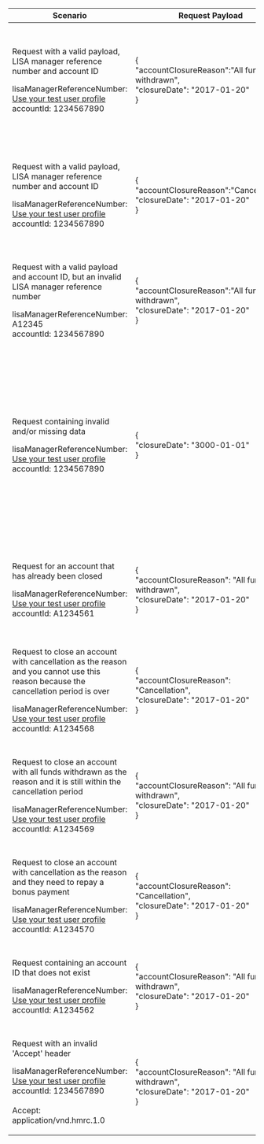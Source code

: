 <table>
    <col width="25%">
    <col width="35%">
    <col width="40%">
    <thead>
        <tr>
            <th>Scenario</th>
            <th>Request Payload</th>
            <th>Response</th>
        </tr>
    </thead>
    <tbody>
        <tr>
            <td><p>Request with a valid payload, LISA manager reference number and account ID</p><p class ="code--block">lisaManagerReferenceNumber: <a href="https://test-developer.service.hmrc.gov.uk/api-documentation/docs/api/service/lisa-api/1.0#testing-the-api">Use your test user profile</a><br>accountId: 1234567890</p></td>
            <td>
                <p class ="code--block"> {<br>
                                     	  "accountClosureReason":"All funds withdrawn",<br>
                                     	  "closureDate": "2017-01-20"<br>
                                        }
                </p>
            </td>
            <td><p>HTTP status: <code class="code--slim">200 (OK)</code></p>
                <p class ="code--block"> {<br>
                                         "status": 200,<br>
                                         "success": true,<br>
                                         "data": {<br>
                                           "message": "LISA Account Closed",<br>
                                           "accountId": "1234567890"<br>
                                         }<br>
                                       }
                </p>
            </td>
        </tr>
        <tr>
            <td><p>Request with a valid payload, LISA manager reference number and account ID</p><p class ="code--block">lisaManagerReferenceNumber: <a href="https://test-developer.service.hmrc.gov.uk/api-documentation/docs/api/service/lisa-api/1.0#testing-the-api">Use your test user profile</a><br>accountId: 1234567890</p></td>
            <td>
                <p class ="code--block"> {<br>
                                          "accountClosureReason":"Cancellation",<br>
                                          "closureDate": "2017-01-20"<br>
                                        }
                </p>
            </td>
            <td><p>HTTP status: <code class="code--slim">200 (OK)</code></p>
                <p class ="code--block"> {<br>
                                         "status": 200,<br>
                                         "success": true,<br>
                                         "data": {<br>
                                           "message": "LISA Account Closed",<br>
                                           "accountId": "1234567890"<br>
                                         }<br>
                                       }
                </p>
            </td>
        </tr>
        <tr>
            <td><p>Request with a valid payload and account ID, but an invalid LISA manager reference number</p><p class ="code--block">lisaManagerReferenceNumber: A12345<br>accountId: 1234567890</p></td>
            <td>
                <p class ="code--block"> {<br>
                                     	  "accountClosureReason":"All funds withdrawn",<br>
                                     	  "closureDate": "2017-01-20"<br>
                                        }
                </p>
            </td>
            <td><p>HTTP status: <code class="code--slim">400 (Bad Request)</code></p>
                <p class ="code--block"> {<br>
                    "code": "BAD_REQUEST",<br>
                    "message": "lisaManagerReferenceNumber in the URL is in the wrong format"<br>
                  }
                </p>
            </td>
        </tr>
        <tr>
            <td><p>Request containing invalid and/or missing data</p><p class ="code--block">lisaManagerReferenceNumber: <a href="https://test-developer.service.hmrc.gov.uk/api-documentation/docs/api/service/lisa-api/1.0#testing-the-api">Use your test user profile</a><br>accountId: 1234567890</p></td>
            <td>
                <p class ="code--block"> {<br>
                                     	  "closureDate": "3000-01-01"<br>
                                        }
                </p>
            </td>
            <td><p>HTTP status: <code class="code--slim">400 (Bad Request)</code></p>
                <p class ="code--block"> {<br>
  "code": "BAD_REQUEST",<br>
  "message": "Bad Request",<br>
  "errors": [<br>
    {<br>
      "code": "INVALID_DATE",<br>
      "message": "Date is invalid",<br>
      "path": "/closureDate"<br>
    },<br>
    {<br>
      "code": "MISSING_FIELD",<br>
      "message": "This field is required",<br>
      "path": "/accountClosureReason"<br>
    }<br>
  ]<br>
}
                </p>
            </td>
        </tr>
        <tr>
            <td><p>Request for an account that has already been closed</p><p class="code--block">lisaManagerReferenceNumber: <a href="https://test-developer.service.hmrc.gov.uk/api-documentation/docs/api/service/lisa-api/1.0#testing-the-api">Use your test user profile</a><br>accountId: A1234561</p></td>
            <td>
                <p class ="code--block"> {<br>
                                     	  "accountClosureReason": "All funds withdrawn",<br>
                                     	  "closureDate": "2017-01-20"<br>
                                        }
                </p>
            </td>
            <td><p>HTTP status: <code class="code--slim">403 (Forbidden)</code></p>
                <p class ="code--block"> {<br>
                                            "code": "INVESTOR_ACCOUNT_ALREADY_CLOSED_OR_VOID",<br>
                                            "message": "The LISA account has already been closed or voided."<br>
                                       }
                </p>
            </td>
        </tr>
         <tr>
            <td><p>Request to close an account with cancellation as the reason and you cannot use this reason because the cancellation period is over</p><p class="code--block">lisaManagerReferenceNumber: <a href="https://test-developer.service.hmrc.gov.uk/api-documentation/docs/api/service/lisa-api/1.0#testing-the-api">Use your test user profile</a><br>accountId: A1234568</p></td>
            <td>
                <p class ="code--block"> {<br>
                                          "accountClosureReason": "Cancellation",<br>
                                          "closureDate": "2017-01-20"<br>
                                        }
                </p>
            </td>
            <td><p>HTTP status: <code class="code--slim">403 (Forbidden)</code></p>
                <p class ="code--block"> {<br>
                                            "code": "CANCELLATION_PERIOD_EXCEEDED",<br>
                                            "message": "You cannot close the account with cancellation as the reason because the cancellation period is over"<br>
                                       }
                </p>
            </td>
        </tr>
        </tr>
         <tr>
            <td><p>Request to close an account with all funds withdrawn as the reason and it is still within the cancellation period</p><p class="code--block">lisaManagerReferenceNumber: <a href="https://test-developer.service.hmrc.gov.uk/api-documentation/docs/api/service/lisa-api/1.0#testing-the-api">Use your test user profile</a><br>accountId: A1234569</p></td>
            <td>
                <p class ="code--block"> {<br>
                                          "accountClosureReason": "All funds withdrawn",<br>
                                          "closureDate": "2017-01-20"<br>
                                        }
                </p>
            </td>
            <td><p>HTTP status: <code class="code--slim">403 (Forbidden)</code></p>
                <p class ="code--block"> {<br>
                                            "code": "ACCOUNT_WITHIN_CANCELLATION_PERIOD",<br>
                                            "message": "You cannot close the account with all funds withdrawn as the reason because it is within the cancellation period"<br>
                                       }
                </p>
            </td>
        </tr>
         <tr>
            <td><p>Request to close an account with cancellation as the reason and they need to repay a bonus payment</p><p class="code--block">lisaManagerReferenceNumber: <a href="https://test-developer.service.hmrc.gov.uk/api-documentation/docs/api/service/lisa-api/1.0#testing-the-api">Use your test user profile</a><br>accountId: A1234570</p></td>
            <td>
                <p class ="code--block"> {<br>
                                          "accountClosureReason": "Cancellation",<br>
                                          "closureDate": "2017-01-20"<br>
                                        }
                </p>
            </td>
            <td><p>HTTP status: <code class="code--slim">403 (Forbidden)</code></p>
                <p class ="code--block"> {<br>
                                            "code": "BONUS_REPAYMENT_REQUIRED",<br>
                                            "message": "You cannot close the account with cancellation as the reason because you need to repay a bonus payment"<br>
                                       }
                </p>
            </td>
        </tr>
        <tr>
            <td><p>Request containing an account ID that does not exist</p><p class ="code--block">lisaManagerReferenceNumber: <a href="https://test-developer.service.hmrc.gov.uk/api-documentation/docs/api/service/lisa-api/1.0#testing-the-api">Use your test user profile</a><br>accountId: A1234562</p></td>
            <td>
                <p class ="code--block"> {<br>
                                     	  "accountClosureReason": "All funds withdrawn",<br>
                                     	  "closureDate": "2017-01-20"<br>
                                        }
                </p>
            </td>
            <td><p>HTTP status: <code class="code--slim">404 (Not Found)</code></p>
                <p class ="code--block"> {<br>
                                            "code": "INVESTOR_ACCOUNTID_NOT_FOUND",<br>
                                            "message": "The accountId does not match HMRC’s records."<br>
                                       }
                </p>
            </td>
        </tr>
        <tr>
            <td><p>Request with an invalid 'Accept' header</p><p class ="code--block">lisaManagerReferenceNumber: <a href="https://test-developer.service.hmrc.gov.uk/api-documentation/docs/api/service/lisa-api/1.0#testing-the-api">Use your test user profile</a><br>accountId: 1234567890<br><br>Accept: application/vnd.hmrc.1.0</p></td>
            <td>
                <p class ="code--block"> {<br>
                                          "accountClosureReason": "All funds withdrawn",<br>
                                          "closureDate": "2017-01-20"<br>
                                        }
                </p>
            </td>
            <td><p>HTTP status: <code class="code--slim">406 (Not Acceptable)</code></p>
                <p class ="code--block"> {<br>
                                            "code": "ACCEPT_HEADER_INVALID",<br>
                                            "message": "The accept header is missing or invalid"<br>
                                       }
                </p>
            </td>
        </tr>
    </tbody>
</table>